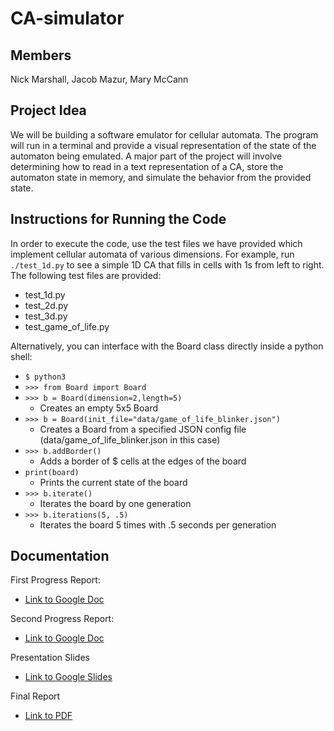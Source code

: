 # CA-simulator

## Members
Nick Marshall, Jacob Mazur, Mary McCann

## Project Idea
We will be building a software emulator for cellular automata. The program will run in a terminal and provide a visual representation of the state of the automaton being emulated. A major part of the project will involve determining how to read in a text representation of a CA, store the automaton state in memory, and simulate the behavior from the provided state.

## Instructions for Running the Code
In order to execute the code, use the test files we have provided which implement cellular automata of various dimensions. For example, run ```./test_1d.py``` to see a simple 1D CA that fills in cells with 1s from left to right. The following test files are provided:
- test_1d.py
- test_2d.py
- test_3d.py
- test_game_of_life.py

Alternatively, you can interface with the Board class directly inside a python shell:
- ```$ python3```
- ```>>> from Board import Board```
- ```>>> b = Board(dimension=2,length=5)```
  - Creates an empty 5x5 Board
- ```>>> b = Board(init_file="data/game_of_life_blinker.json")```
  - Creates a Board from a specified JSON config file (data/game_of_life_blinker.json in this case)
- ```>>> b.addBorder()```
  - Adds a border of $ cells at the edges of the board
- ```print(board)```
  - Prints the current state of the board
- ```>>> b.iterate()```
  - Iterates the board by one generation
- ```>>> b.iterations(5, .5)```
  - Iterates the board 5 times with .5 seconds per generation
## Documentation
First Progress Report:
- [Link to Google Doc](https://docs.google.com/document/d/1y39QktQpo54GqGPqDYo-eAqYU1BLYIeka3R_D4U9WtE/edit?usp=sharing)

Second Progress Report:
- [Link to Google Doc](https://docs.google.com/document/d/1_EfxgBAqRC_GcodutS2VJ86j_b47td_2m0iGsq_8L4I/edit?usp=sharing)

Presentation Slides
- [Link to Google Slides](https://docs.google.com/presentation/d/1oNxd8QKMqQlQdnTD0Dkyd0wEhAuaZhLaGBBZFpyPTvA/edit?usp=sharing)

Final Report 
- [Link to PDF]()
